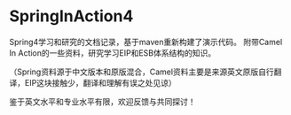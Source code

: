 # SpringInAction4

Spring4学习和研究的文档记录，基于maven重新构建了演示代码。
附带Camel In Action的一些资料，研究学习EIP和ESB体系结构的知识。

（Spring资料源于中文版本和原版混合，Camel资料主要是来源英文原版自行翻译，EIP这块接触少，翻译和理解有误之处见谅）

鉴于英文水平和专业水平有限，欢迎反馈与共同探讨！
